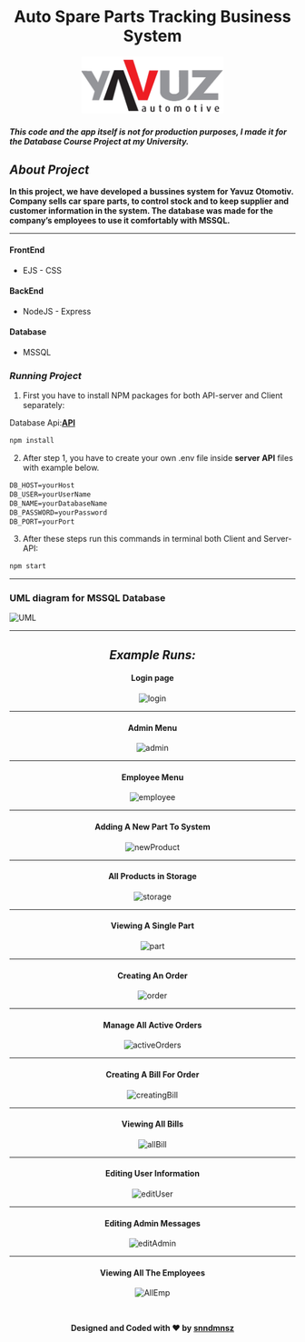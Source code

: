 <h1 align="center" style="font-weight: bold;">Auto Spare Parts Tracking Business System</h1>

<p align="center">
    <img src="public/images/logo.png" style="width: 250px;" alt="">
</p>

#### ***This code and the app itself is not for production purposes, I made it for the Database Course Project at my University.***

## _About Project_

**In this project, we have developed a bussines system for Yavuz Otomotiv. Company sells car spare parts, to control stock and to keep supplier and customer information in the
system. The database was made for the company’s employees to use it comfortably with MSSQL.**

<hr>

#### FrontEnd

- EJS - CSS

#### BackEnd

- NodeJS - Express

#### Database

- MSSQL

### **_Running Project_**

1. First you have to install NPM packages for both API-server and Client separately:

Database Api:**[API](https://github.com/snndmnsz/auto-spare-parts-tracking-system-api)**

```sh
npm install
```

2. After step 1, you have to create your own .env file inside **server API** files with example below.

```
DB_HOST=yourHost
DB_USER=yourUserName
DB_NAME=yourDatabaseName
DB_PASSWORD=yourPassword
DB_PORT=yourPort
```

3. After these steps run this commands in terminal both Client and Server-API:

```sh
npm start
```

<hr>

### **UML diagram for MSSQL Database**

![UML](https://imgur.com/kZnGqFo.png)

<hr>

<div style="text-align: center;" markdown="1">

## **_Example Runs:_**

#### **Login page**

![login](https://imgur.com/ybhD9ga.png)

<hr>

#### **Admin Menu**

![admin](https://imgur.com/AS3VAZ4.png)

<hr>

#### **Employee Menu**

![employee](https://imgur.com/24lccs3.png)

<hr>

#### **Adding A New Part To System**

![newProduct](https://imgur.com/PUZKoQS.png)

<hr>

#### **All Products in Storage**

![storage](https://imgur.com/zSGyM8I.png)

<hr>

#### **Viewing A Single Part**

![part](https://imgur.com/IfAWZAZ.png)

<hr>

#### **Creating An Order**

![order](https://imgur.com/zheIN2G.png)

<hr>

#### **Manage All Active Orders**

![activeOrders](https://imgur.com/tBtrUn0.png)

<hr>

#### **Creating A Bill For Order**

![creatingBill](https://imgur.com/UD1IqgP.png)

<hr>

#### **Viewing All Bills**

![allBill](https://imgur.com/jz4AQVy.png)

<hr>

#### **Editing User Information**

![editUser](https://imgur.com/0wCeGXo.png)

<hr>

#### **Editing Admin Messages**

![editAdmin](https://imgur.com/6pOj0ap.png)

<hr>

#### **Viewing All The Employees**

![AllEmp](https://imgur.com/Gy4P6eK.png)

</div>

<div align="center">
&ensp;

**Designed and Coded with ❤️ by [snndmnsz](Https://Github.Com/Snndmnsz)**

</div>
